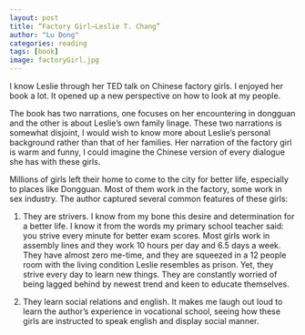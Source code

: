 ```yaml
---
layout: post
title: “Factory Girl—Leslie T. Chang”
author: "Lu Dong"
categories: reading
tags: [book]
image: factoryGirl.jpg
---
```


I know Leslie through her TED talk on Chinese factory girls. I enjoyed her book a lot. It opened up a new perspective on how to look at my people. 

The book has two narrations, one focuses on her encountering in dongguan and the other is about Leslie’s own family linage. These two narrations is somewhat disjoint, I would wish to know more about Leslie’s personal background rather than that of her families. Her narration of the factory girl is warm and funny, I could imagine the Chinese version of every dialogue she has with these girls. 

Millions of girls left their home to come to the city for better life, especially to places like Dongguan. Most of them work in the factory, some work in sex industry. The author captured several common features of these girls: 

1) They are strivers. I know from my bone this desire and determination for a better life. I know it from the words my primary school teacher said: you strive every minute for better exam scores. Most girls work in assembly lines and they work 10 hours per day and 6.5 days a week. They have almost zero me-time, and they are squeezed in a 12 people room with the living condition Leslie resembles as prison. Yet, they strive every day to learn new things. They are constantly worried of being lagged behind by newest trend and keen to educate themselves. 

2) They learn social relations and english. It makes me laugh out loud to learn the author’s experience in vocational school, seeing how these girls are instructed to speak english and display social manner. 